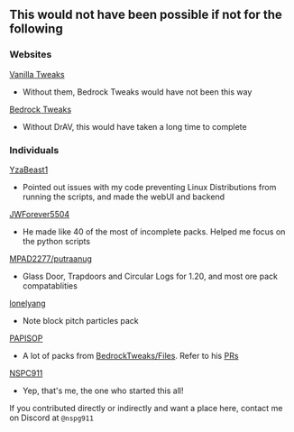 ## This would not have been possible if not for the following

### Websites
[Vanilla Tweaks](https://vanillatweaks.net)
- Without them, Bedrock Tweaks would have not been this way

[Bedrock Tweaks](https://bedrocktweaks.net)
- Without DrAV, this would have taken a long time to complete

### Individuals
[YzaBeast1](https://github.com/yzabeast1)
- Pointed out issues with my code preventing Linux Distributions from running the scripts, and made the webUI and backend

[JWForever5504](https://github.com/JWForever5504)
- He made like 40 of the most of incomplete packs. Helped me focus on the python scripts

[MPAD2277/putraanug](https://discord.com/users/765852622946435075)
- Glass Door, Trapdoors and Circular Logs for 1.20, and most ore pack compatablities

[lonelyang](https://github.com/lonelyang)
- Note block pitch particles pack

[PAPISOP](https://github.com/PAPISOP)
- A lot of packs from [BedrockTweaks/Files](https://github.com/BedrockTweaks/Files). Refer to his [PRs](https://github.com/BedrockTweaks/Files/pulls?q=is%3Apr+author%3APAPISOP)

[NSPC911](https://github.com/NSPC911)
- Yep, that's me, the one who started this all!

If you contributed directly or indirectly and want a place here, contact me on Discord at `@nspg911`
